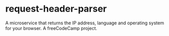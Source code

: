 # request-header-parser
A microservice that returns the IP address, language and operating system for your browser. A freeCodeCamp project.

